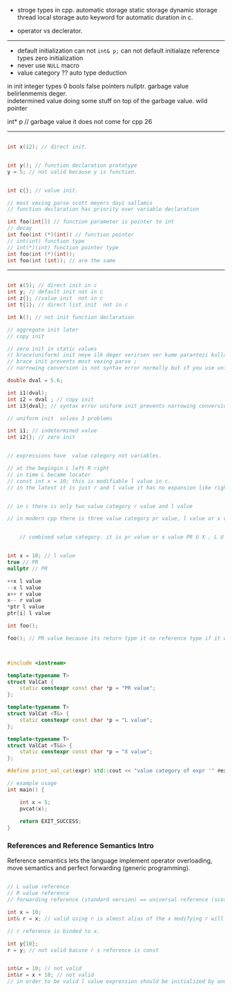 - stroge types in cpp. 
automatic storage
static storage
dynamic storage 
thread local storage 
auto keyword for automatic duration in c.

- operator vs declerator. 
---
- default initialization 
can not `int& p;` can not default initialaze reference types 
zero initialization 
- never use `NULL` macro 
- value category ?? 
auto type deduction

in init integer types 0 bools false pointers nullptr. 
garbage value belirlenmemis deger.  
indetermined value  doing some stuff on top of the garbage value. 
wild pointer

int* p // garbage value 
it does not come for cpp 26 

---

```cpp

int x(12); // direct init. 


int y(); // function declaration prototype
y = 5; // not valid because y is function. 


int c{}; // value init.

// most vexing parse scott meyers dayi sallamis
// function declaration has priority over variable declaration 

int foo(int[]) // function parameter is pointer to int 
// decay 
int foo(int (*)(int)) // function pointer
// int(int) function type
// int(*)(int) function pointer type 
int foo(int (*)(int));
int foo(int (int)); // are the same  


```


--- 

```cpp

int x(5); // direct init in c
int y; // default init not in c
int z{}; //value init  not in c
int t{1}; // direct list init  not in c 

int k(); // not init function declaration

// aggregate init later 
// copy init 

// zero init in static values 
// brace(uniform) init neye ilk deger verirsen ver kume parantezi kullanabilirsin 
// brace init prevents most vexing parse ;
// narrowing conversion is not syntax error normally but if you use uniform it becames one. 

double dval = 5.6;

int i1(dval);
int i2 = dval ; // copy init
int i3{dval}; // syntax error uniform init prevents narrowing conversion. 

// uniform init  solves 3 problems 

int i1; // indetermined value 
int i2{}; // zero init 

```

```cpp

// expressions have  value category not variables.

// at the begingin L left R right 
// in time L became locator 
// const int x = 10; this is modifiable l value in c.
// in the latest it is just r and l value it has no expansion like right or locator. 


// in c there is only two value category r value and l value

// in modern cpp there is three value category pr value, l value or x value. primary value category


	// combined value category. it is pr value or x value PR U X , L U X. U is union. PR U X = r value , L U X = GL value.  P is for pure. GL g is for generilazed. x is for expiring value. 


int x = 10; // l value 
true // PR
nullptr // PR

++x l value 
--x l value 
x++ r value 
x-- r value 
*ptr l value 
ptr[i] l value 

int foo(); 

foo(); // PR value because its return type it no reference type if it was reference type it will be 



#include <iostream>

template<typename T>
struct ValCat {
	static constexpr const char *p = "PR value";
};

template<typename T>
struct ValCat <T&> {
	static constexpr const char *p = "L value";
};

template<typename T>
struct ValCat <T&&> {
	static constexpr const char *p = "X value";
};

#define print_val_cat(expr) std::cout << "value category of expr '" #expr "' is :" <<  ValCat<decltype((expr))>::p <<'\n';

// example usage
int main() {

	int x = 5;
	pvcat(x);
	
	return EXIT_SUCCESS;
}


```


### References and Reference Semantics Intro

Reference semantics lets the language implement operator overloading, move semantics and perfect forwarding (generic programming).  


```cpp 

// L value reference 
// R value reference 
// forwarding reference (standard version) == universal reference (scott meyers version)

int x = 10;
int& r = x; // valid using r is almost alias of the x modifying r will also modify the x. you can not put another reference for another varialbe or object to r after this line. 

// r reference is binded to x. 

int y{10};
r = y; // not valid bacuse r s reference is const  


int&r = 10; // not valid 
int&r = x + 10; // not valid 
// in order to be valid l value expression should be initialized by another l value 


```